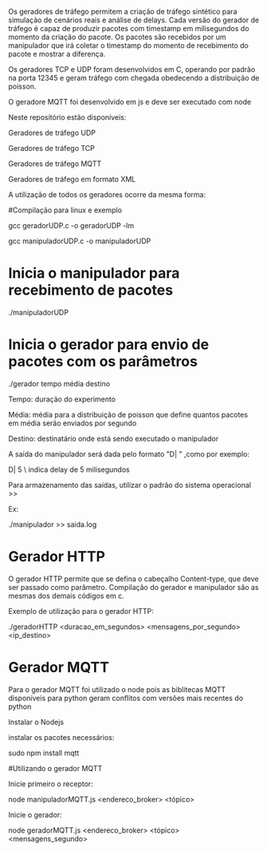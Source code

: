Os geradores de tráfego permitem a criação de tráfego sintético para simulação de cenários reais e análise de delays. 
Cada versão do gerador de tráfego é capaz de produzir pacotes com timestamp em milisegundos do momento da criação do pacote. Os pacotes são recebidos por um manipulador que irá coletar o timestamp do momento de recebimento do pacote e mostrar a diferença.

Os geradores TCP e UDP foram desenvolvidos em C, operando por padrão na porta 12345 e geram tráfego com chegada obedecendo a distribuição de poisson.

O geradore MQTT foi desenvolvido em js e deve ser executado com node


Neste repositório estão disponíveis:


Geradores de tráfego UDP

Geradores de tráfego TCP 

Geradores de tráfego MQTT

Geradores de tráfego em formato XML


A utilização de todos os geradores ocorre da mesma forma:

#Compilação para linux e exemplo

gcc geradorUDP.c -o geradorUDP -lm

gcc manipuladorUDP.c -o manipuladorUDP


# Inicia o manipulador para recebimento de pacotes

./manipuladorUDP 

# Inicia o gerador para envio de pacotes com os parâmetros

./gerador tempo média destino

Tempo: duração do experimento

Média: média para a distribuição de poisson que define quantos pacotes em média serão enviados por segundo

Destino: destinatário onde está sendo executado o manipulador


A saída do manipulador será dada pelo formato "D| <delay>" ,como por exemplo:

D| 5  \\ indica delay de 5 milisegundos


Para armazenamento das saídas, utilizar o padrão do sistema operacional >>

Ex:

./manipulador >> saida.log


# Gerador HTTP

O gerador HTTP permite que se defina o cabeçalho Content-type, que deve ser passado como parâmetro. Compilação do gerador e manipulador são as mesmas dos demais códigos em c.

Exemplo de utilização para o gerador HTTP:

./geradorHTTP <duracao_em_segundos> <mensagens_por_segundo> <ip_destino> <content-type>


# Gerador MQTT

Para o gerador MQTT foi utilizado o node pois as biblitecas MQTT disponíveis para python geram conflitos com versões mais recentes do python


Instalar o Nodejs

instalar os pacotes necessários: 

sudo npm install mqtt


#Utilizando o gerador MQTT

Inicie primeiro o receptor:

node manipuladorMQTT.js <endereco_broker> <tópico>


Inicie o gerador:

node geradorMQTT.js <endereco_broker> <tópico> <mensagens_segundo> <duracao>


